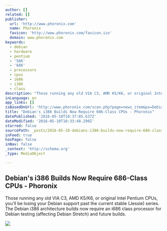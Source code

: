 ```yaml
---
author: []
related: []
publisher:
  url: 'http://www.phoronix.com'
  name: Phoronix
  favicon: 'http://www.phoronix.com/favicon.ico'
  domain: www.phoronix.com
keywords:
  - debian
  - hardware
  - pentium
  - '586'
  - '686'
  - processors
  - cpus
  - i686
  - i386
  - class
description: "Those running any old VIA C3, AMD K5/K6, or original Intel Pentium CPUs, you'll be losing your Debian support past the current stable (Jessie) series. The Debian i386 architecture builds now require an i686 class processor for Debian testing (affecting Debian Stretch) and future builds."
inLanguage: en
app_links: []
isBasedOnUrl: 'http://www.phoronix.com/scan.php?page=news_item&px=Debian-686-For-i386-CPUs'
title: "Debian's i386 Builds Now Require 686-Class CPUs - Phoronix"
datePublished: '2016-05-10T10:37:05.637Z'
dateModified: '2016-05-10T10:33:48.290Z'
starred: false
sourcePath: _posts/2016-05-10-debians-i386-builds-now-require-686-class-cpus-phoronix.md
inFeed: true
hasPage: false
inNav: false
_context: 'http://schema.org'
_type: MediaObject

---
```

<article style=""><h1>Debian's i386 Builds Now Require 686-Class CPUs - Phoronix</h1><p>Those running any old VIA C3, AMD K5/K6, or original Intel Pentium CPUs, you'll be losing your Debian support past the current stable (Jessie) series. The Debian i386 architecture builds now require an i686 class processor for Debian testing (affecting Debian Stretch) and future builds.</p><img src="http://www.phoronix.net/image.php?id=2016&amp;image=debian_drops_586_med" /></article>